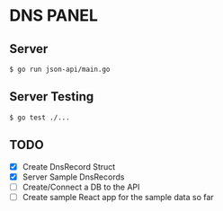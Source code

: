 # DNS PANEL

## Server

```
$ go run json-api/main.go 
```

## Server Testing
```
$ go test ./...
```

## TODO

- [x] Create DnsRecord Struct
- [x] Server Sample DnsRecords
- [ ] Create/Connect a DB to the API
- [ ] Create sample React app for the sample data so far
